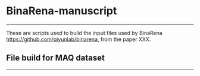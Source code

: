 # BinaRena-manuscript
***
These are scripts used to build the input files used by BinaRena <https://github.com/qiyunlab/binarena>, from the paper XXX.

## File build for MAQ dataset 
***
